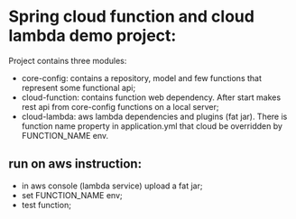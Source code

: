 # Spring cloud function and cloud lambda demo project:
Project contains three modules:
- core-config: contains a repository, model and few functions that represent some functional api;
- cloud-function: contains function web dependency. After start makes rest api from core-config functions on a local server;
- cloud-lambda: aws lambda dependencies and plugins (fat jar). There is function name property in application.yml that cloud be overridden by FUNCTION_NAME env.

## run on aws instruction:
+ in aws console (lambda service) upload a fat jar;
+ set FUNCTION_NAME env;
+ test function;
